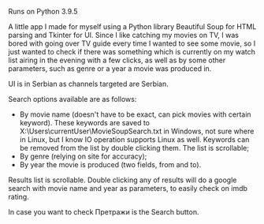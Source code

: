 Runs on Python 3.9.5

A little app I made for myself using a Python library Beautiful Soup for HTML parsing and Tkinter for UI. Since I like catching my movies on TV, I was bored with going over TV guide every time I wanted to see some movie, so I just wanted to check if there was something which is currently on my watch list airing in the evening with a few clicks, as well as by some other parameters, such as genre or a year a movie was produced in. 

UI is in Serbian as channels targeted are Serbian.

Search options available are as follows:

- By movie name (doesn't have to be exact, can pick movies with certain keyword). These keywords are saved to X:\Users\currentUser\MovieSoupSearch.txt in Windows, not sure where in Linux, but I know IO operation supports Linux as well. Keywords can be removed from the list by double clicking them. The list is scrollable;
- By genre (relying on site for accuracy);
- By year the movie is produced (two fields, from and to).

Results list is scrollable. Double clicking any of results will do a google search with movie name and year as parameters, to easily check on imdb rating.

In case you want to check Претражи is the Search button.
